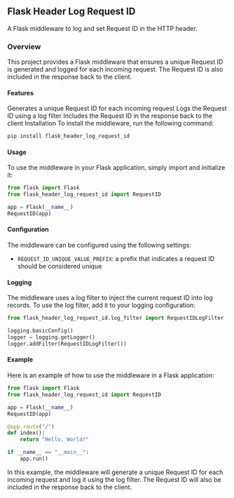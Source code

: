 ## Flask Header Log Request ID
A Flask middleware to log and set Request ID in the HTTP header.

### Overview
This project provides a Flask middleware that ensures a unique Request ID is generated and logged for each incoming request. The Request ID is also included in the response back to the client.

#### Features
Generates a unique Request ID for each incoming request
Logs the Request ID using a log filter
Includes the Request ID in the response back to the client
Installation
To install the middleware, run the following command:

```bash
pip install flask_header_log_request_id
```

#### Usage
To use the middleware in your Flask application, simply import and initialize it:

```python
from flask import Flask
from flask_header_log_request_id import RequestID

app = Flask(__name__)
RequestID(app)
```

#### Configuration

The middleware can be configured using the following settings:

- `REQUEST_ID_UNIQUE_VALUE_PREFIX`: a prefix that indicates a request ID should be considered unique

#### Logging

The middleware uses a log filter to inject the current request ID into log records. To use the log filter, add it to your logging configuration:

```python
from flask_header_log_request_id.log_filter import RequestIDLogFilter

logging.basicConfig()
logger = logging.getLogger()
logger.addFilter(RequestIDLogFilter())
```


#### Example
Here is an example of how to use the middleware in a Flask application:

```python
from flask import Flask
from flask_header_log_request_id import RequestID

app = Flask(__name__)
RequestID(app)

@app.route("/")
def index():
    return "Hello, World!"

if __name__ == "__main__":
    app.run()
```

In this example, the middleware will generate a unique Request ID for each incoming request and log it using the log filter. The Request ID will also be included in the response back to the client.